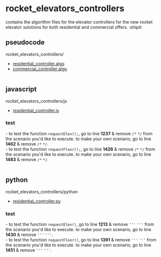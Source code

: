 # rocket_elevators_controllers

contains the algorithm files for the elevator controllers for the new rocket elevator solutions for both residential and commercial offers.  :shipit:



## pseudocode
rocket_elevators_controllers/ <br />
- [residential_controller.algo](https://github.com/emdsnr/Rocket_Elevators_Controllers/blob/master/residential_controller.algo) <br />
- [commercial_controller.algo](https://github.com/emdsnr/Rocket_Elevators_Controllers/blob/master/commercial_controller.algo)
<br /><br />


## javascript
rocket_elevators_controllers/js <br />
- [residential_controller.js](https://github.com/emdsnr/Rocket_Elevators_Controllers/blob/master/js/residential_controller.js)

### test
\- to test the function `requestElev();`, go to line **1237** & remove `/*` `*/` from the scenario you'd like to execute. to make your own scenario, go to line **1462** & remove `/*` `*/`. <br />
\- to test the function `requestFloor();`, go to line **1426** & remove `/*` `*/` from the scenario you'd like to execute. to make your own scenario, go to line **1483** & remove `/*` `*/`.
<br /><br />


## python
rocket_elevators_controllers/python <br />
- [residential_controller.py](https://github.com/emdsnr/Rocket_Elevators_Controllers/blob/master/python/residential_controller.py)

### test
\- to test the function `requestElev()`, go to line **1213** & remove `'''` `'''` from the scenario you'd like to execute. to make your own scenario, go to line **1430** & remove `'''` `'''`. <br />
\- to test the function `requestFloor()`, go to line **1391** & remove `'''` `'''` from the scenario you'd like to execute. to make your own scenario, go to line **1451** & remove `'''` `'''`.
